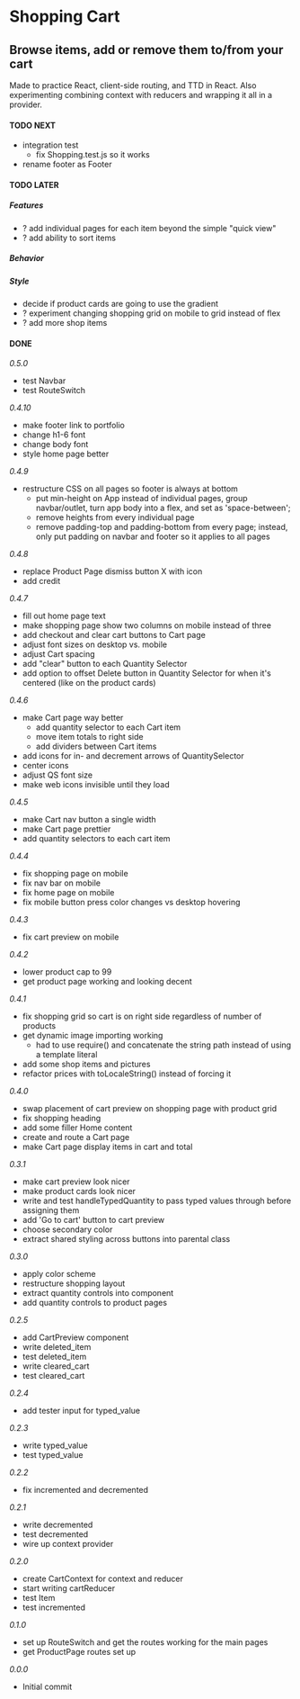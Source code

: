 # Shopping Cart

## Browse items, add or remove them to/from your cart

Made to practice React, client-side routing, and TTD in React. Also experimenting combining context with reducers and wrapping it all in a provider.

#### TODO NEXT

- integration test
  - fix Shopping.test.js so it works
- rename footer as Footer

#### TODO LATER

##### Features

- ? add individual pages for each item beyond the simple "quick view"
- ? add ability to sort items

##### Behavior

##### Style

- decide if product cards are going to use the gradient
- ? experiment changing shopping grid on mobile to grid instead of flex
- ? add more shop items

#### DONE

_0.5.0_

- test Navbar
- test RouteSwitch

_0.4.10_

- make footer link to portfolio
- change h1-6 font
- change body font
- style home page better

_0.4.9_

- restructure CSS on all pages so footer is always at bottom
  - put min-height on App instead of individual pages, group navbar/outlet, turn app body into a flex, and set as 'space-between';
  - remove heights from every individual page
  - remove padding-top and padding-bottom from every page; instead, only put padding on navbar and footer so it applies to all pages

_0.4.8_

- replace Product Page dismiss button X with icon
- add credit

_0.4.7_

- fill out home page text
- make shopping page show two columns on mobile instead of three
- add checkout and clear cart buttons to Cart page
- adjust font sizes on desktop vs. mobile
- adjust Cart spacing
- add "clear" button to each Quantity Selector
- add option to offset Delete button in Quantity Selector for when it's centered (like on the product cards)

_0.4.6_

- make Cart page way better
  - add quantity selector to each Cart item
  - move item totals to right side
  - add dividers between Cart items
- add icons for in- and decrement arrows of QuantitySelector
- center icons
- adjust QS font size
- make web icons invisible until they load

_0.4.5_

- make Cart nav button a single width
- make Cart page prettier
- add quantity selectors to each cart item

_0.4.4_

- fix shopping page on mobile
- fix nav bar on mobile
- fix home page on mobile
- fix mobile button press color changes vs desktop hovering

_0.4.3_

- fix cart preview on mobile

_0.4.2_

- lower product cap to 99
- get product page working and looking decent

_0.4.1_

- fix shopping grid so cart is on right side regardless of number of products
- get dynamic image importing working
  - had to use require() and concatenate the string path instead of using a template literal
- add some shop items and pictures
- refactor prices with toLocaleString() instead of forcing it

_0.4.0_

- swap placement of cart preview on shopping page with product grid
- fix shopping heading
- add some filler Home content
- create and route a Cart page
- make Cart page display items in cart and total

_0.3.1_

- make cart preview look nicer
- make product cards look nicer
- write and test handleTypedQuantity to pass typed values through before assigning them
- add 'Go to cart' button to cart preview
- choose secondary color
- extract shared styling across buttons into parental class

_0.3.0_

- apply color scheme
- restructure shopping layout
- extract quantity controls into component
- add quantity controls to product pages

_0.2.5_

- add CartPreview component
- write deleted_item
- test deleted_item
- write cleared_cart
- test cleared_cart

_0.2.4_

- add tester input for typed_value

_0.2.3_

- write typed_value
- test typed_value

_0.2.2_

- fix incremented and decremented

_0.2.1_

- write decremented
- test decremented
- wire up context provider

_0.2.0_

- create CartContext for context and reducer
- start writing cartReducer
- test Item
- test incremented

_0.1.0_

- set up RouteSwitch and get the routes working for the main pages
- get ProductPage routes set up

_0.0.0_

- Initial commit
